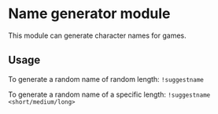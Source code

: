 # Name generator module

This module can generate character names for games.

## Usage

To generate a random name of random length: `!suggestname`

To generate a random name of a specific length: `!suggestname <short/medium/long>`
